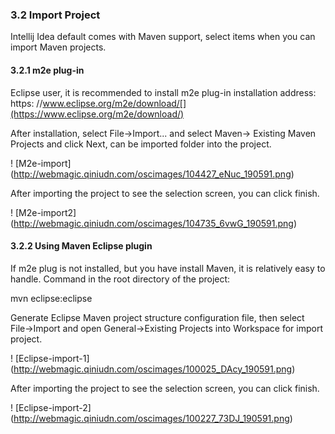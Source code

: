 ### 3.2 Import Project

Intellij Idea default comes with Maven support, select items when you can import Maven projects.

#### 3.2.1 m2e plug-in

Eclipse user, it is recommended to install m2e plug-in installation address: https: //www.eclipse.org/m2e/download/[](https://www.eclipse.org/m2e/download/)

After installation, select  File->Import... and select Maven-> Existing Maven Projects and click Next, can be imported folder into the project.

! [M2e-import] (http://webmagic.qiniudn.com/oscimages/104427_eNuc_190591.png)

After importing the project to see the selection screen, you can click finish.

! [M2e-import2] (http://webmagic.qiniudn.com/oscimages/104735_6vwG_190591.png)

#### 3.2.2 Using Maven Eclipse plugin

If m2e plug is not installed, but you have install Maven, it is relatively easy to handle. Command in the root directory of the project:

mvn eclipse:eclipse

Generate Eclipse Maven project structure configuration file, then select File->Import and open General->Existing Projects into Workspace for import project.

! [Eclipse-import-1] (http://webmagic.qiniudn.com/oscimages/100025_DAcy_190591.png)

After importing the project to see the selection screen, you can click finish.

! [Eclipse-import-2] (http://webmagic.qiniudn.com/oscimages/100227_73DJ_190591.png)
